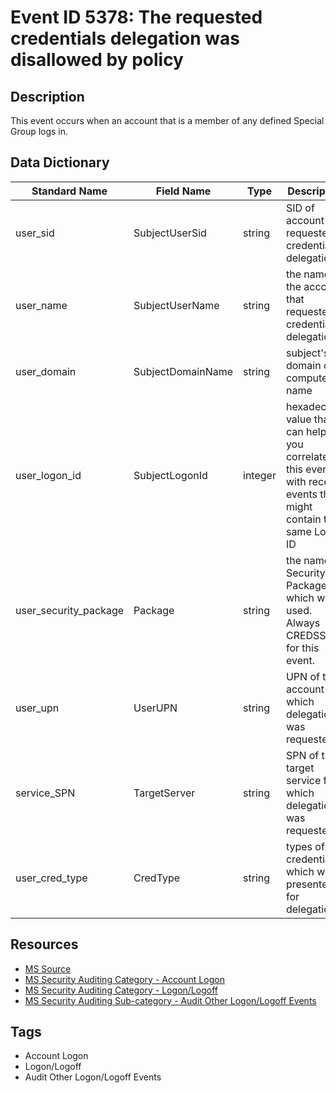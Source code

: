 # Event ID 5378: The requested credentials delegation was disallowed by policy

## Description
This event occurs when an account that is a member of any defined Special Group logs in.

## Data Dictionary
|Standard Name|Field Name|Type|Description|Sample Value|
|---|---|---|---|---|
|user_sid|SubjectUserSid|string|SID of account that requested credentials delegation.|S-1-5-21-3457937927-2839227994-823803824-1104|
|user_name|SubjectUserName|string|the name of the account that requested credentials delegation.|dadmin|
|user_domain|SubjectDomainName|string|subject's domain or computer name|CONTOSO|
|user_logon_id|SubjectLogonId|integer|hexadecimal value that can help you correlate this event with recent events that might contain the same Logon ID|0x2b1e04|
|user_security_package|Package|string|the name of Security Package which was used. Always CREDSSP for this event.|CREDSSP|
|user_upn|UserUPN|string|UPN of the account for which delegation was requested.|dadmin@contoso|
|service_SPN|TargetServer|string|SPN of the target service for which delegation was requested.|WSMAN/dc01.contoso.local|
|user_cred_type|CredType|string|types of credentials which were presented for delegation|%%8098|

## Resources
* [MS Source](https://github.com/MicrosoftDocs/windows-itpro-docs/blob/master/windows/security/threat-protection/auditing/event-5378.md)
* [MS Security Auditing Category - Account Logon](https://docs.microsoft.com/en-us/windows/security/threat-protection/auditing/advanced-security-audit-policy-settings#account-logon)
* [MS Security Auditing Category - Logon/Logoff](https://docs.microsoft.com/en-us/windows/security/threat-protection/auditing/advanced-security-audit-policy-settings#logonlogoff)
* [MS Security Auditing Sub-category - Audit Other Logon/Logoff Events](https://github.com/MicrosoftDocs/windows-itpro-docs/tree/master/windows/security/threat-protection/auditing/audit-other-logon/logoff-events.md)

## Tags
* Account Logon
* Logon/Logoff
* Audit Other Logon/Logoff Events